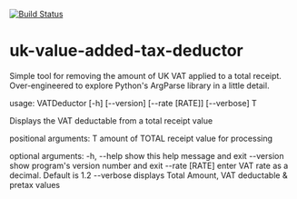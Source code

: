 [![Build Status](https://travis-ci.com/github/PlutoniumProphet/uk-value-added-tax-deductor.svg?branch=master)](https://travis-ci.com/github/PlutoniumProphet/uk-value-added-tax-deductor)

# uk-value-added-tax-deductor
Simple tool for removing the amount of UK VAT applied to a total receipt. 
Over-engineered to explore Python's ArgParse library in a little detail. 



usage: VATDeductor [-h] [--version] [--rate [RATE]] [--verbose] T

Displays the VAT deductable from a total receipt value

positional arguments:
  T              amount of TOTAL receipt value for processing

optional arguments:
  -h, --help     show this help message and exit
  --version      show program's version number and exit
  --rate [RATE]  enter VAT rate as a decimal. Default is 1.2
  --verbose      displays Total Amount, VAT deductable & pretax values
